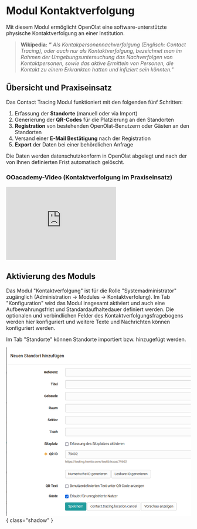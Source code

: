 # Modul Kontaktverfolgung

Mit diesem Modul ermöglicht OpenOlat eine software-unterstützte physische
Kontaktverfolgung an einer Institution.

> **Wikipedia: _"_** _Als Kontakpersonennachverfolgung (Englisch: Contact
> Tracing), oder auch nur als Kontaktverfolgung, bezeichnet man im Rahmen der
> Umgebungsuntersuchung das Nachverfolgen von Kontaktpersonen, sowie das
> aktive Ermitteln von Personen, die Kontakt zu einem Erkrankten hatten und
> infiziert sein könnten."_

## Übersicht und Praxiseinsatz

Das Contact Tracing Modul funktioniert mit den folgenden fünf Schritten:

  1. Erfassung der **Standorte** (manuell oder via Import)
  2. Generierung der **QR-Codes** für die Platzierung an den Standorten
  3. **Registration** von bestehenden OpenOlat-Benutzern oder Gästen an den Standorten
  4. Versand einer **E-Mail Bestätigung** nach der Registration
  5. **Export** der Daten bei einer behördlichen Anfrage

Die Daten werden datenschutzkonform in OpenOlat abgelegt und nach der von
Ihnen definierten Frist automatisch gelöscht.

### OOacademy-Video (Kontaktverfolgung im Praxiseinsatz)

<iframe width="300" height="200" src="https://www.youtube.com/embed/4fO16U6iaiU" title="YouTube video player" frameborder="0" allow="accelerometer; autoplay; clipboard-write; encrypted-media; gyroscope; picture-in-picture" allowfullscreen></iframe>
  
## Aktivierung des Moduls

Das Modul "Kontaktverfolgung" ist für die Rolle "Systemadministrator"
zugänglich (Administration → Modules → Kontaktverfolung). Im Tab
"Konfiguration" wird das Modul insgesamt aktiviert und auch eine
Aufbewahrungsfrist und Standardaufhaltedauer definiert werden. Die optionalen
und verbindlichen Felder des Kontaktverfolgungsfragebogens werden hier
konfiguriert und weitere Texte und Nachrichten können konfiguriert werden.

Im Tab "Standorte" können Standorte importiert bzw. hinzugefügt werden.

![assets hinzufügen](assets/Standort_hinzufuegen.png){ class="shadow" }

